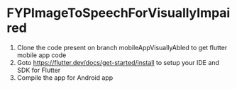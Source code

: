 # FYPImageToSpeechForVisuallyImpaired

1. Clone the code present on branch mobileAppVisuallyAbled to get flutter mobile app code
2. Goto https://flutter.dev/docs/get-started/install to setup your IDE and SDK for Flutter
3. Compile the app for Android app
